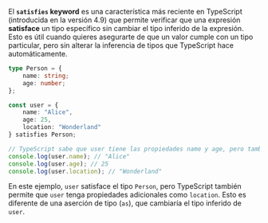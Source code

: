 El **`satisfies` keyword** es una característica más reciente en TypeScript (introducida en la versión 4.9) que permite verificar que una expresión **satisface** un tipo específico sin cambiar el tipo inferido de la expresión. Esto es útil cuando quieres asegurarte de que un valor cumple con un tipo particular, pero sin alterar la inferencia de tipos que TypeScript hace automáticamente.

```ts
type Person = {
    name: string;
    age: number;
};

const user = {
    name: "Alice",
    age: 25,
    location: "Wonderland"
} satisfies Person;

// TypeScript sabe que user tiene las propiedades name y age, pero también permite la propiedad location
console.log(user.name); // "Alice"
console.log(user.age); // 25
console.log(user.location); // "Wonderland"
```

En este ejemplo, `user` satisface el tipo `Person`, pero TypeScript también permite que `user` tenga propiedades adicionales como `location`. Esto es diferente de una aserción de tipo (`as`), que cambiaría el tipo inferido de `user`.


